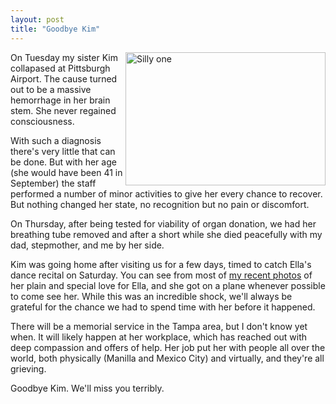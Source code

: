 ```yaml
---
layout: post
title: "Goodbye Kim"
---
```




<p><a href="http://www.flickr.com/photos/cwinters/7267708200/"
title="Silly one by Chris Winters, on Flickr"><img
src="http://farm8.staticflickr.com/7215/7267708200_a385d36d61_n.jpg"
width="320" height="213" align="right" alt="Silly one" /></a></p>

<p>On Tuesday my sister Kim collapased at Pittsburgh Airport. The
cause turned out to be a massive hemorrhage in her brain
stem. She never regained consciousness.</p>

<p>With such a diagnosis there's very little that can be
done. But with her age (she would have been 41 in September) the
staff performed a number of minor activities to give her every
chance to recover. But nothing changed her state, no recognition
but no pain or discomfort.</p>

<p>On Thursday, after being tested for viability of organ
donation, we had her breathing tube removed and after a short
while she died peacefully with my dad, stepmother, and me by her
side.</p>

<p>Kim was going home after visiting us for a few days, timed to
catch Ella's dance recital on Saturday. You can see from most of
<a href="http://www.flickr.com/photos/cwinters/tags/kim/">my
recent photos</a> of her plain and special love for Ella, and
she got on a plane whenever possible to come see her. While this
was an incredible shock, we'll always be grateful for the chance
we had to spend time with her before it happened.</p>

<p>There will be a memorial service in the Tampa area, but I
don't know yet when. It will likely happen at her workplace,
which has reached out with deep compassion and offers of
help. Her job put her with people all over the world, both
physically (Manilla and Mexico City) and virtually, and they're
all grieving.</p>

<p>Goodbye Kim. We'll miss you terribly.</p>



